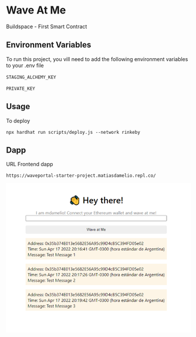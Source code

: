 # Wave At Me

Buildspace - First Smart Contract

## Environment Variables

To run this project, you vill need to add the following environment variables to your .env file

`STAGING_ALCHEMY_KEY`

`PRIVATE_KEY`

## Usage

To deploy

```
npx hardhat run scripts/deploy.js --network rinkeby
```

## Dapp

URL Frontend dapp

```
https://waveportal-starter-project.matiasdamelio.repl.co/
```

![DApp Screenshot](./images/front.PNG)
